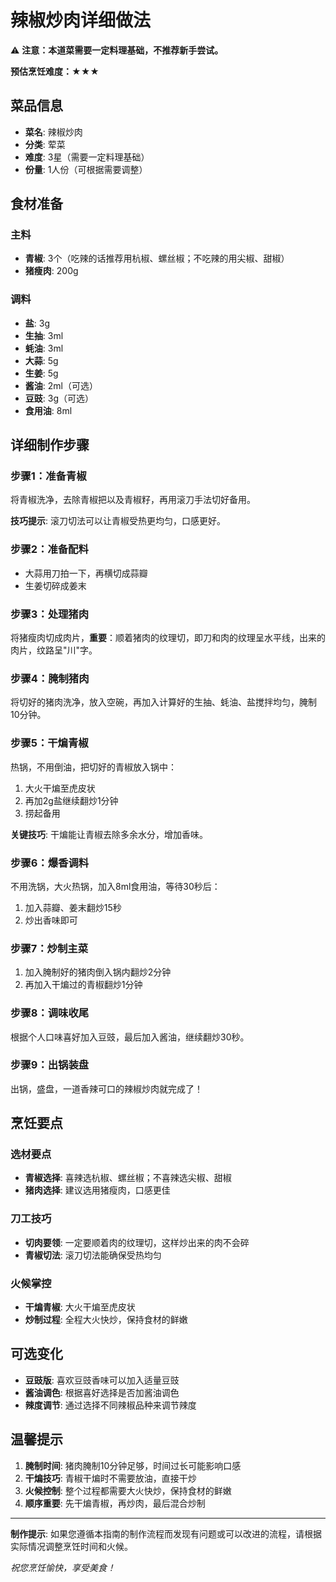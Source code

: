 # 辣椒炒肉详细做法

⚠️ **注意：本道菜需要一定料理基础，不推荐新手尝试。**

**预估烹饪难度：★★★**

## 菜品信息

- **菜名**: 辣椒炒肉
- **分类**: 荤菜
- **难度**: 3星（需要一定料理基础）
- **份量**: 1人份（可根据需要调整）

## 食材准备

### 主料
- **青椒**: 3个（吃辣的话推荐用杭椒、螺丝椒；不吃辣的用尖椒、甜椒）
- **猪瘦肉**: 200g

### 调料
- **盐**: 3g
- **生抽**: 3ml
- **蚝油**: 3ml
- **大蒜**: 5g
- **生姜**: 5g
- **酱油**: 2ml（可选）
- **豆豉**: 3g（可选）
- **食用油**: 8ml

## 详细制作步骤

### 步骤1：准备青椒
将青椒洗净，去除青椒把以及青椒籽，再用滚刀手法切好备用。

**技巧提示**: 滚刀切法可以让青椒受热更均匀，口感更好。

### 步骤2：准备配料
- 大蒜用刀拍一下，再横切成蒜瓣
- 生姜切碎成姜末

### 步骤3：处理猪肉
将猪瘦肉切成肉片，**重要**：顺着猪肉的纹理切，即刀和肉的纹理呈水平线，出来的肉片，纹路呈"川"字。

### 步骤4：腌制猪肉
将切好的猪肉洗净，放入空碗，再加入计算好的生抽、蚝油、盐搅拌均匀，腌制10分钟。

### 步骤5：干煸青椒
热锅，不用倒油，把切好的青椒放入锅中：
1. 大火干煸至虎皮状
2. 再加2g盐继续翻炒1分钟
3. 捞起备用

**关键技巧**: 干煸能让青椒去除多余水分，增加香味。

### 步骤6：爆香调料
不用洗锅，大火热锅，加入8ml食用油，等待30秒后：
1. 加入蒜瓣、姜末翻炒15秒
2. 炒出香味即可

### 步骤7：炒制主菜
1. 加入腌制好的猪肉倒入锅内翻炒2分钟
2. 再加入干煸过的青椒翻炒1分钟

### 步骤8：调味收尾
根据个人口味喜好加入豆豉，最后加入酱油，继续翻炒30秒。

### 步骤9：出锅装盘
出锅，盛盘，一道香辣可口的辣椒炒肉就完成了！

## 烹饪要点

### 选材要点
- **青椒选择**: 喜辣选杭椒、螺丝椒；不喜辣选尖椒、甜椒
- **猪肉选择**: 建议选用猪瘦肉，口感更佳

### 刀工技巧
- **切肉要领**: 一定要顺着肉的纹理切，这样炒出来的肉不会碎
- **青椒切法**: 滚刀切法能确保受热均匀

### 火候掌控
- **干煸青椒**: 大火干煸至虎皮状
- **炒制过程**: 全程大火快炒，保持食材的鲜嫩

## 可选变化

- **豆豉版**: 喜欢豆豉香味可以加入适量豆豉
- **酱油调色**: 根据喜好选择是否加酱油调色
- **辣度调节**: 通过选择不同辣椒品种来调节辣度

## 温馨提示

1. **腌制时间**: 猪肉腌制10分钟足够，时间过长可能影响口感
2. **干煸技巧**: 青椒干煸时不需要放油，直接干炒
3. **火候控制**: 整个过程都需要大火快炒，保持食材的鲜嫩
4. **顺序重要**: 先干煸青椒，再炒肉，最后混合炒制

---

**制作提示**: 如果您遵循本指南的制作流程而发现有问题或可以改进的流程，请根据实际情况调整烹饪时间和火候。

*祝您烹饪愉快，享受美食！*